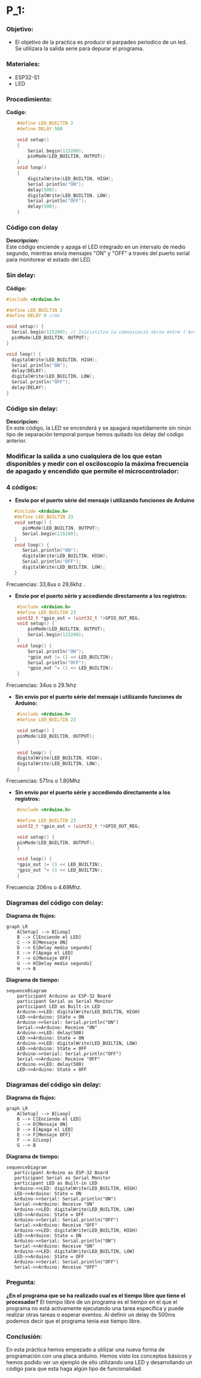 # P_1: 

### Objetivo:
- El objetivo de la practica es producir el parpadeo periodico de un led. Se utilizara la salida serie para depurar el programa.

### Materiales: 
- ESP32-S1 
- LED
### Procedimiento:  
**Codigo:**
```cpp
    #define LED_BUILTIN 2
    #define DELAY 500

    void setup()
    {
        Serial.begin(115200); 
        pinMode(LED_BUILTIN, OUTPUT);
    }
    void loop()
    {
        digitalWrite(LED_BUILTIN, HIGH); 
        Serial.println("ON"); 
        delay(500); 
        digitalWrite(LED_BUILTIN, LOW);
        Serial.println("OFF");  
        delay(500);
    }
```
### Código con delay

**Descripcion:** <br>
Este código enciende y apaga el LED integrado en un intervalo de medio segundo, mientras envía mensajes "ON" y "OFF" a través del puerto serial para monitorear el estado del LED.


### Sin delay: 
**Código:**
```cpp
#include <Arduino.h>

#define LED_BUILTIN 2
#define DELAY 0 //ms

void setup() {
  Serial.begin(115200); // Inicialitza la comunicació sèrie entre l'Arduino i un altre dispositiu.
  pinMode(LED_BUILTIN, OUTPUT);
}

void loop() {
  digitalWrite(LED_BUILTIN, HIGH);
  Serial.println("ON");
  delay(DELAY);
  digitalWrite(LED_BUILTIN, LOW);
  Serial.println("OFF");
  delay(DELAY);
}
```
### Código sin delay:

**Descripcion:** <br>
En este código, la LED se encenderá y se apagará repetidamente sin ninún tipo de separación temporal porque hemos quitado los delay del código anterior.

### Modificar la salida a uno cualquiera de los que estan disponibles y medir con el osciloscopio la máxima frecuencia de apagado y encendido que permite el microcontrolador:
### 4 códigos: 
- **Envio por el puerto série del mensaje i utilizando funciones de Arduino**
```cpp
   #include <Arduino.h>
   #define LED_BUILTIN 23
   void setup() {                
      pinMode(LED_BUILTIN, OUTPUT);   
      Serial.begin(115200);
   }
   void loop() {
      Serial.println("ON");
      digitalWrite(LED_BUILTIN, HIGH);
      Serial.println("OFF");      
      digitalWrite(LED_BUILTIN, LOW);
   }
   ```
Frecuencias: 33,8us o 29,6khz .

- **Envio por el puerto série y accediendo directamente a los registros:**
```cpp
    #include <Arduino.h>
    #define LED_BUILTIN 23
    uint32_t *gpio_out = (uint32_t *)GPIO_OUT_REG;
    void setup() {                
        pinMode(LED_BUILTIN, OUTPUT);   
        Serial.begin(115200);
    }
    void loop() {
        Serial.println("ON");
        *gpio_out |= (1 << LED_BUILTIN);
        Serial.println("OFF");      
        *gpio_out ^= (1 << LED_BUILTIN);
    }
```
Frecuencias: 34us o 29.1khz

 - **Sin envio por el puerto série del mensaje i utilizando funciones de Arduino:**
```cpp
    #include <Arduino.h>
    #define LED_BUILTIN 23

    void setup() {                
    pinMode(LED_BUILTIN, OUTPUT);   
    }

    void loop() {
    digitalWrite(LED_BUILTIN, HIGH);
    digitalWrite(LED_BUILTIN, LOW);
    }
   ```
Frecuencias: 571ns o 1.80Mhz

 - **Sin envio por el puerto série y accediendo directamente a los registros:**
```cpp
    #include <Arduino.h>

    #define LED_BUILTIN 23
    uint32_t *gpio_out = (uint32_t *)GPIO_OUT_REG;

    void setup() {                
    pinMode(LED_BUILTIN, OUTPUT);   
    }

    void loop() {
    *gpio_out |= (1 << LED_BUILTIN);
    *gpio_out ^= (1 << LED_BUILTIN);
    }
```
Frecuencia: 206ns o 4.69Mhz.

### Diagramas del código con delay:

**Diagrama de flujos:**
``` mermaid 
graph LR
    A[Setup] --> B[Loop]
    B --> C[Enciende el LED]
    C --> D[Mensaje ON]
    D --> E[Delay medio segundo]
    E --> F[Apaga el LED]
    F --> G[Mensaje OFF]
    G --> H[Delay medio segundo]
    H --> B
```

**Diagrama de tiempo:**
``` mermaid
sequenceDiagram
    participant Arduino as ESP-32 Board
    participant Serial as Serial Monitor
    participant LED as Built-in LED
    Arduino->>LED: digitalWrite(LED_BUILTIN, HIGH)
    LED->>Arduino: State = ON
    Arduino->>Serial: Serial.println("ON")
    Serial->>Arduino: Receive "ON"
    Arduino->>LED: delay(500)
    LED->>Arduino: State = ON
    Arduino->>LED: digitalWrite(LED_BUILTIN, LOW)
    LED->>Arduino: State = OFF
    Arduino->>Serial: Serial.println("OFF")
    Serial->>Arduino: Receive "OFF"
    Arduino->>LED: delay(500)
    LED->>Arduino: State = OFF
```

### Diagramas del código sin delay:

**Diagrama de flujos:**
``` mermaid 
graph LR
    A[Setup] --> B[Loop]
    B --> C[Enciende el LED]
    C --> D[Mensaje ON]
    D --> E[Apaga el LED]
    E --> F[Mensaje OFF]
    F --> G[Loop]
    G --> B
 ```

 **Diagrama de tiempo:**
 ``` mermaid
 sequenceDiagram
    participant Arduino as ESP-32 Board
    participant Serial as Serial Monitor
    participant LED as Built-in LED
    Arduino->>LED: digitalWrite(LED_BUILTIN, HIGH)
    LED->>Arduino: State = ON
    Arduino->>Serial: Serial.println("ON")
    Serial->>Arduino: Receive "ON"
    Arduino->>LED: digitalWrite(LED_BUILTIN, LOW)
    LED->>Arduino: State = OFF
    Arduino->>Serial: Serial.println("OFF")
    Serial->>Arduino: Receive "OFF"
    Arduino->>LED: digitalWrite(LED_BUILTIN, HIGH)
    LED->>Arduino: State = ON
    Arduino->>Serial: Serial.println("ON")
    Serial->>Arduino: Receive "ON"
    Arduino->>LED: digitalWrite(LED_BUILTIN, LOW)
    LED->>Arduino: State = OFF
    Arduino->>Serial: Serial.println("OFF")
    Serial->>Arduino: Receive "OFF"
 ```

### Pregunta:
**¿En el programa que se ha realizado cual es el tiempo libre que tiene el procesador?**
El tiempo libre de un programa es el tiempo en el que el programa no está activamente ejecutando una tarea específica y puede realizar otras tareas o esperar eventos. Al definir un delay de 500ms podemos decir que el programa tenia ese tiempo libre.


### Conclusión:
En esta práctica hemos empezado a utilizar una nueva forma de programación con una placa arduino. Hemos visto los conceptos básicos y hemos podido ver un ejemplo de ello utilizando una LED y desarrollando un código para que esta haga algún tipo de funcionalidad.


